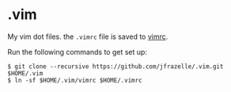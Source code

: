 # .vim

My vim dot files. the `.vimrc` file is saved to [vimrc](https://github.com/scanf/.vim/blob/master/.vimrc).

Run the following commands to get set up:

```console
$ git clone --recursive https://github.com/jfrazelle/.vim.git $HOME/.vim
$ ln -sf $HOME/.vim/vimrc $HOME/.vimrc
```
